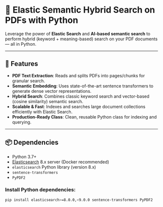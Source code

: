 # 🧠 Elastic Semantic Hybrid Search on PDFs with Python

Leverage the power of **Elastic Search** and **AI-based semantic search** to perform hybrid (keyword + meaning-based) search on your PDF documents — all in Python.

---

## 🚀 Features

- **PDF Text Extraction**: Reads and splits PDFs into pages/chunks for granular search.
- **Semantic Embedding**: Uses state-of-the-art sentence transformers to generate dense vector representations.
- **Hybrid Search**: Combines classic keyword search and vector-based (cosine similarity) semantic search.
- **Scalable & Fast**: Indexes and searches large document collections efficiently with Elastic Search.
- **Production-Ready Class**: Clean, reusable Python class for indexing and querying.

---

## 📦 Dependencies

- Python 3.7+
- [Elasticsearch](https://www.elastic.co/) 8.x server (Docker recommended)
- `elasticsearch` Python library (version 8.x)
- `sentence-transformers`
- `PyPDF2`

### Install Python dependencies:
```bash
pip install elasticsearch>=8.0.0,<9.0.0 sentence-transformers PyPDF2
